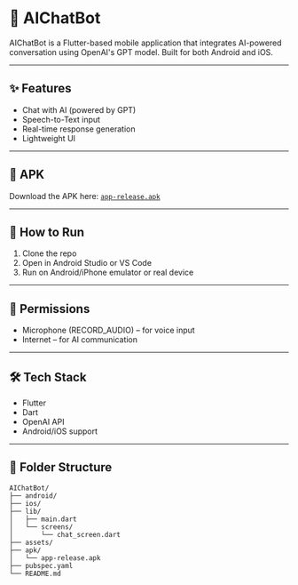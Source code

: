 # 🤖 AIChatBot

AIChatBot is a Flutter-based mobile application that integrates AI-powered conversation using OpenAI's GPT model. Built for both Android and iOS.

---

## ✨ Features
- Chat with AI (powered by GPT)
- Speech-to-Text input
- Real-time response generation
- Lightweight UI

---

## 📱 APK
Download the APK here: [`app-release.apk`](apk/app-release.apk)

---

## 🚀 How to Run
1. Clone the repo
2. Open in Android Studio or VS Code
3. Run on Android/iPhone emulator or real device

---

## 🔐 Permissions
- Microphone (RECORD_AUDIO) – for voice input
- Internet – for AI communication

---

## 🛠 Tech Stack
- Flutter
- Dart
- OpenAI API
- Android/iOS support

---

## 📂 Folder Structure
```plaintext
AIChatBot/
├── android/
├── ios/
├── lib/
│   ├── main.dart
│   └── screens/
│       └── chat_screen.dart
├── assets/
├── apk/
│   └── app-release.apk
├── pubspec.yaml
└── README.md